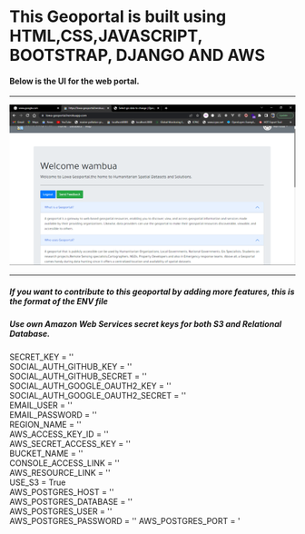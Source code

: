 # This Geoportal is built using HTML,CSS,JAVASCRIPT, BOOTSTRAP, DJANGO AND AWS
<h4>Below is the UI for the web portal.</h4>
<hr>
<img src="https://github.com/louis103/Geoportal/blob/main/Screenshot%20(435).png" alt="UI" style="align-items: center;">
<hr>
<h5>If you want to contribute to this geoportal by adding more features, this is the format of the ENV file</h5>
<h5>Use own Amazon Web Services secret keys for both S3 and Relational Database.</h5>
SECRET_KEY = ''
<br>
SOCIAL_AUTH_GITHUB_KEY = ''
<br>
SOCIAL_AUTH_GITHUB_SECRET = ''
<br>
SOCIAL_AUTH_GOOGLE_OAUTH2_KEY = ''
<br>
SOCIAL_AUTH_GOOGLE_OAUTH2_SECRET = ''
<br>
EMAIL_USER = ''
<br>
EMAIL_PASSWORD = ''
<br>
REGION_NAME = ''
<br>
AWS_ACCESS_KEY_ID = ''
<br>
AWS_SECRET_ACCESS_KEY = ''
<br>
BUCKET_NAME = ''
<br>
CONSOLE_ACCESS_LINK = ''
<br>
AWS_RESOURCE_LINK = ''
<br>
USE_S3 = True
<br>
AWS_POSTGRES_HOST = ''
<br>
AWS_POSTGRES_DATABASE = ''
<br>
AWS_POSTGRES_USER = ''
<br>
AWS_POSTGRES_PASSWORD = ''
AWS_POSTGRES_PORT = '
